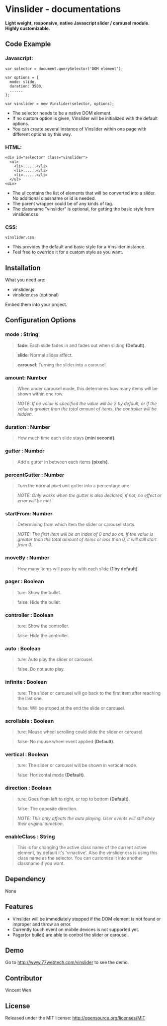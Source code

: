 # Vinslider - documentations

**Light weight, responsive, native Javascript slider / carousel module. Highly customizable.**

## Code Example

### Javascript:

    var selector = document.querySelector('DOM element');
    
    var options = {
      mode: slide,
      duration: 3500,
      ......
    };
    
    var vinslider = new Vinslider(selector, options);

* The selector needs to be a native DOM element.
* If no custom option is given, Vinslider will be initialized with the default options.
* You can create several instance of Vinslider within one page with different options by this way.

### HTML: 

    <div id="selector" class="vinslider">
      <ul>
        <li>......</li>
        <li>......</li>
        <li>......</li>
      </ul>
    <div>

* The ul contains the list of elements that will be converted into a slider. No additional classname or id is needed.
* The parent wrapper could be of any kinds of tag.
* The classname "vinslider" is optional, for getting the basic style from vinslider.css

### CSS:

    vinslider.css

* This provides the default and basic style for a Vinslider instance.
* Feel free to override it for a custom style as you want.

## Installation

What you need are:

* vinslider.js
* vinslider.css (optional)

Embed them into your project.
    
## Configuration Options

### mode : String
> **fade**: Each slide fades in and fades out when sliding **(Default)**.

> **slide**: Normal slides effect.

> **carousel**: Turning the slider into a carousel. 

### amount: Number

> When under carousel mode, this determines how many items will be shown within one row.

> *NOTE: If no value is specified the value will be 2 by default, or if the value is greater than the total amount of items, the controller will be hidden*.

### duration : Number
> How much time each slide stays **(mini second)**.

### gutter : Number
> Add a gutter in between each items **(pixels)**.

### percentGutter : Number
> Turn the normal pixel unit gutter into a percentage one.

> *NOTE: Only works when the gutter is also declared, if not, no effect or error will be met*.

### startFrom: Number
> Determining from which item the slider or carousel starts. 

> *NOTE: The first item will be an index of 0 and so on. If the value is greater than the total amount of items or less than 0, it will still start from 0*.

### moveBy : Number
> How many items will pass by with each slide **(1 by default)**

### pager : Boolean
> ture: Show the bullet.

> false: Hide the bullet.

### controller : Boolean
> ture: Show the controller.

> false: Hide the controller.

### auto : Boolean
> ture: Auto play the slider or carousel.

> false: Do not auto play.

### infinite : Boolean
> ture: The slider or carousel will go back to the first item after reaching the last one.

> false: Will be stoped at the end the slide or carousel.

### scrollable : Boolean
> ture: Mouse wheel scrolling could slide the slider or carousel.

> false: No mouse wheel event applied **(Default)**.

### vertical : Boolean
> ture: The slider or carousel will be shown in vertical mode. 

> false: Horizontal mode **(Default)**. 

### direction : Boolean
> ture: Goes from left to right, or top to bottom **(Default)**.

> false: The opposite direction.

> *NOTE: This only affects the auto playing. User events will still obey their original direction*.

### enableClass : String

> This is for changing the active class name of the current active element, by default it's 'vinactive'. Also the vinslider.css is using this class name as the selector. You can customize it into another classname if you want.

## Dependency

None

## Features

* Vinslider will be immediately stopped if the DOM element is not found or improper and throw an error.
* Currently touch event on mobile devices is not supported yet.
* Pager(or bullet) are able to control the slider or carousel.

## Demo

Go to http://www.77webtech.com/vinslider to see the demo.

## Contributor

Vincent Wen

## License

Released under the MIT license: http://opensource.org/licenses/MIT

